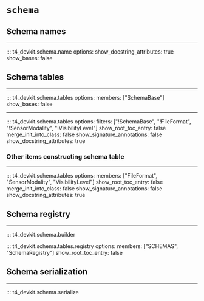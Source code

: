 # `schema`

<!-- prettier-ignore-start -->
## Schema names

---

::: t4_devkit.schema.name
    options:
        show_docstring_attributes: true
        show_bases: false

## Schema tables

---

::: t4_devkit.schema.tables
    options:
        members: ["SchemaBase"]
        show_bases: false

---

::: t4_devkit.schema.tables
    options:
        filters: ["!SchemaBase", "!FileFormat", "!SensorModality", "!VisibilityLevel"]
        show_root_toc_entry: false
        merge_init_into_class: false
        show_signature_annotations: false
        show_docstring_attributes: true

### Other items constructing schema table

---

::: t4_devkit.schema.tables
    options:
        members: ["FileFormat", "SensorModality", "VisibilityLevel"]
        show_root_toc_entry: false
        merge_init_into_class: false
        show_signature_annotations: false
        show_docstring_attributes: true

## Schema registry

---

::: t4_devkit.schema.builder

::: t4_devkit.schema.tables.registry
    options:
        members: ["SCHEMAS", "SchemaRegistry"]
        show_root_toc_entry: false

## Schema serialization

---

::: t4_devkit.schema.serialize

<!-- prettier-ignore-end -->
